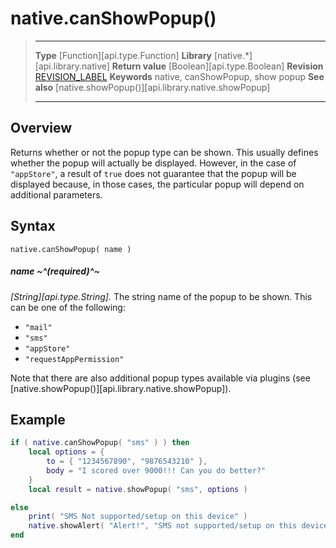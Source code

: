 
# native.canShowPopup()

> --------------------- ------------------------------------------------------------------------------------------
> __Type__              [Function][api.type.Function]
> __Library__           [native.*][api.library.native]
> __Return value__      [Boolean][api.type.Boolean]
> __Revision__          [REVISION_LABEL](REVISION_URL)
> __Keywords__          native, canShowPopup, show popup
> __See also__          [native.showPopup()][api.library.native.showPopup]
> --------------------- ------------------------------------------------------------------------------------------


## Overview

Returns whether or not the popup type can be shown. This usually defines whether the popup will actually be displayed. However, in the case of `"appStore"`, a result of `true` does not guarantee that the popup will be displayed because, in those cases, the particular popup will depend on additional parameters.


## Syntax

	native.canShowPopup( name )

##### name ~^(required)^~
_[String][api.type.String]._ The string name of the popup to be shown. This can be one of the following:

* `"mail"`
* `"sms"`
* `"appStore"`
* `"requestAppPermission"`

Note that there are also additional popup types available via plugins (see [native.showPopup()][api.library.native.showPopup]).


## Example

``````lua
if ( native.canShowPopup( "sms" ) ) then
	local options = {
		to = { "1234567890", "9876543210" },
		body = "I scored over 9000!!! Can you do better?"
	}
	local result = native.showPopup( "sms", options )

else
	print( "SMS Not supported/setup on this device" )
	native.showAlert( "Alert!", "SMS not supported/setup on this device.", { "OK" } )
end
``````
